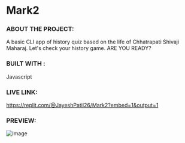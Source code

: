 # Mark2
### ABOUT THE PROJECT:
  A basic CLI app of history quiz based on the life of Chhatrapati Shivaji Maharaj. Let's check your history game.
  ARE YOU READY?

### BUILT WITH : 
  
  Javascript
  
### LIVE LINK:

  https://replit.com/@JayeshPatil26/Mark2?embed=1&output=1

### PREVIEW:

  ![image](https://user-images.githubusercontent.com/87223296/208231689-029b0670-005b-45e0-a637-31edd07c6c0d.png)

